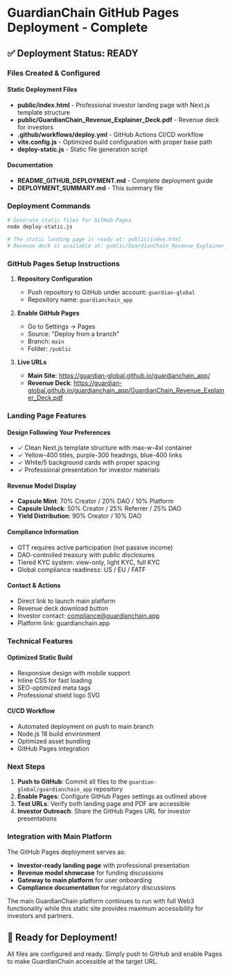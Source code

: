 # GuardianChain GitHub Pages Deployment - Complete

## ✅ Deployment Status: READY

### Files Created & Configured

#### Static Deployment Files
- **public/index.html** - Professional investor landing page with Next.js template structure
- **public/GuardianChain_Revenue_Explainer_Deck.pdf** - Revenue deck for investors
- **.github/workflows/deploy.yml** - GitHub Actions CI/CD workflow
- **vite.config.js** - Optimized build configuration with proper base path
- **deploy-static.js** - Static file generation script

#### Documentation
- **README_GITHUB_DEPLOYMENT.md** - Complete deployment guide
- **DEPLOYMENT_SUMMARY.md** - This summary file

### Deployment Commands

```bash
# Generate static files for GitHub Pages
node deploy-static.js

# The static landing page is ready at: public/index.html
# Revenue deck is available at: public/GuardianChain_Revenue_Explainer_Deck.pdf
```

### GitHub Pages Setup Instructions

1. **Repository Configuration**
   - Push repository to GitHub under account: `guardian-global`
   - Repository name: `guardianchain_app`

2. **Enable GitHub Pages**
   - Go to Settings → Pages
   - Source: "Deploy from a branch"
   - Branch: `main`
   - Folder: `/public`

3. **Live URLs**
   - **Main Site**: https://guardian-global.github.io/guardianchain_app/
   - **Revenue Deck**: https://guardian-global.github.io/guardianchain_app/GuardianChain_Revenue_Explainer_Deck.pdf

### Landing Page Features

#### Design Following Your Preferences
- ✓ Clean Next.js template structure with max-w-4xl container
- ✓ Yellow-400 titles, purple-300 headings, blue-400 links
- ✓ White/5 background cards with proper spacing
- ✓ Professional presentation for investor materials

#### Revenue Model Display
- **Capsule Mint**: 70% Creator / 20% DAO / 10% Platform
- **Capsule Unlock**: 50% Creator / 25% Referrer / 25% DAO
- **Yield Distribution**: 90% Creator / 10% DAO

#### Compliance Information
- GTT requires active participation (not passive income)
- DAO-controlled treasury with public disclosures
- Tiered KYC system: view-only, light KYC, full KYC
- Global compliance readiness: US / EU / FATF

#### Contact & Actions
- Direct link to launch main platform
- Revenue deck download button
- Investor contact: compliance@guardianchain.app
- Platform link: guardianchain.app

### Technical Features

#### Optimized Static Build
- Responsive design with mobile support
- Inline CSS for fast loading
- SEO-optimized meta tags
- Professional shield logo SVG

#### CI/CD Workflow
- Automated deployment on push to main branch
- Node.js 18 build environment
- Optimized asset bundling
- GitHub Pages integration

### Next Steps

1. **Push to GitHub**: Commit all files to the `guardian-global/guardianchain_app` repository
2. **Enable Pages**: Configure GitHub Pages settings as outlined above
3. **Test URLs**: Verify both landing page and PDF are accessible
4. **Investor Outreach**: Share the GitHub Pages URL for investor presentations

### Integration with Main Platform

The GitHub Pages deployment serves as:
- **Investor-ready landing page** with professional presentation
- **Revenue model showcase** for funding discussions
- **Gateway to main platform** for user onboarding
- **Compliance documentation** for regulatory discussions

The main GuardianChain platform continues to run with full Web3 functionality while this static site provides maximum accessibility for investors and partners.

## 🚀 Ready for Deployment!

All files are configured and ready. Simply push to GitHub and enable Pages to make GuardianChain accessible at the target URL.